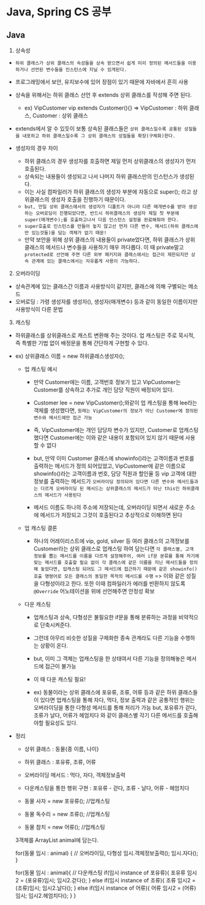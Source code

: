 # Java, Spring CS 공부
## Java
1. 상속성
- `하위 클래스가 상위 클래스의 속성들을 상속 받으면서 쉽게 미리 정의된 메서드들을 이용하거나 선언된 변수들을 인스턴스에 지닐 수 있게된다.`
- 프로그래밍에서 보안, 유지보수에 있어 장점이 있기 때문에 자바에서 흔히 사용
- 상속을 위해서는 하위 클래스 선언 후 extends 상위 클래스를 작성해 주면 된다.
    - ex) VipCustomer vip extends Customer(){} => VipCustomer : 하위 클래스, Customer : 상위 클래스
- extends에서 알 수 있듯이 보통 상속된 클래스들은 `상위 클래스일수록 공통된 성질들을 내포하고 하위 클래스일수록 그 상위 클래스의 성질들을 확장(구체화)한다.`

- 생성자의 경우 차이
    - 하위 클래스의 경우 생성자를 호출하면 제일 먼저 상위클래스의 생성자가 먼저 호출된다.
    - 상속되는 내용들이 생성되고 나서 나머지 하위 클래스만의 인스턴스가 생성된다.
    - 이는 사실 컴파일러가 하위 클래스의 생성자 부분에 자동으로 super(); 라고 상위클래스의 생성자 호출을 진행하기 때문이다.
    - `but, 만일 상위 클래스에서의 생성자가 디폴트가 아니라 다른 매개변수를 받아 생성하는 오버로딩이 진행되었다면, 반드시 하위클래스의 생성자 제일 첫 부분에 super(매개변수);를 호출하고나서 다음 인스턴스 설정을 완료해줘야 한다.`
    - `super호출로 인스턴스를 만들어 놓지 않고선 먼저 다른 변수, 메서드(하위 클래스에만 있는것들)을 담는 객체가 없기 때문!`
    - 만약 보안을 위해 상위 클래스의 내용들이 private었다면, 하위 클래스가 상위 클래스의 메서드나 변수들을 사용하기 매우 까다롭다. 이 때 private말고 `protected로 선언해 주면 다른 외부 패키지와 클래스에서는 접근이 제한되지만 상속 관계에 있는 클래스에서는 자유롭게 사용이 가능하다.`

2. 오버라이딩
- 상속관계에 있는 클래스간 이름과 사용방식이 같지만, 클래스에 의해 구별되는 메소드
- 오버로딩 : 가령 생성자를 생성자(), 생성자(매개변수) 등과 같이 동일한 이름이지만 사용방식이 다른 문법

3. 캐스팅
- 하위클래스를 상위클래스로 캐스트 변환해 주는 것이다. 업 캐스팅은 주로 묵시적, 즉 특별한 기법 없이 배정문을 통해 간단하게 구현할 수 있다.
- ex) 상위클래스 이름 = new 하위클래스생성자();

    - 업 캐스팅 예시
        - 만약 Customer에는 이름, 고객번호 정보가 있고 VipCustomer는 Customer를 상속하고 추가로 개인 담당 직원이 배정되어 있다.
        - Customer lee = new VipCustomer();와같이 업 캐스팅을 통해 lee라는 객체를 생성했다면, `원래는 VipCustomer의 정보가 아닌 Customer에 정의된 변수와 메서드에만 접근 가능`
        - 즉, VipCustomer에는 개인 담당자 변수가 있지만, Customer로 업캐스팅 했다면 Customer에는 이와 같은 내용이 포함되어 있지 않기 때문에 사용할 수 없다

        - but, 만약 이미 Customer 클래스에 showinfo()라는 고객이름과 번호를 출력하는 메서드가 정의 되어있었고, VipCustomer에 같은 이름으로 showinfo()라는 고객이름과 번호, 담당 직원과 할인율 등 vip 고객에 대한 정보를 출력하는 메서드가 `오버라이딩 정의되어 있다면 다른 변수와 메서드들과는 다르게 오버라이딩 된 메서드는 상위클래스의 메서드가 아닌 this인 하위클래스의 메서드가 사용된다`
        - 메서드 이름도 하나의 주소에 저장되는데, 오버라이딩 되면서 새로운 주소에 메서드가 저장되고 그것이 호출된다고 추상적으로 이해하면 된다
    - 업 캐스팅 결론
        - 하나의 어레이리스트에 vip, gold, silver 등 여러 클래스의 고객정보를 Customer라는 상위 클래스로 업캐스팅 하여 담는다면 `각 클래스별, 고객 정보를 뽑는 메서드를 이름을 다르게 설정해주어, 여러 if문 분류를 통해 자기에 맞는 메서드를 호출할 필요 없이 각 클래스에 같은 이름을 지닌 메서드들을 정의해 놓았다면, 업캐스팅 되어도 그 메서드에 접근하기 때문에 같은 showinfo() 호출 명령어로 모든 클래스의 동일한 목적의 메서드를 수행` => 이와 같은 성질을 다형성이라고 한다. 또한 이때 컴파일러가 에러를 반환하지 않도록 `@Override` 어노테이션을 위에 선언해주면 안정성 확보

    - 다운 캐스팅
        - 업캐스팅과 상속, 다형성은 불필요한 if문을 통해 분류하는 과정을 비약적으로 단축시켜준다.
        - 그런데 아무리 비슷한 성질을 구체화한 종속 관계라도 다른 기능을 수행하는 상황이 온다.
        - but, 이미 그 객체는 업캐스팅을 한 상태여서 다른 기능을 정의해놓은 메서드에 접근이 불가능
        - 이 때 다운 캐스팅 필요!

        - ex) 동물이라는 상위 클래스에 포유류, 조류, 어류 등과 같은 하위 클래스들이 있다면 업캐스팅을 통해 자다, 먹다, 정보 출력과 같은 공통적인 행위는 오버라이딩을 통한 다형성 메서드를 통해 처리가 가능 but, 포유류가 걷다, 조류가 날다, 어류가 헤엄치다 와 같이 클래스별 각기 다른 메서드를 호출해야할 필요성도 있다.
    
- 정리
    - 상위 클래스 : 동물{종 이름, 나이}
    - 하위 클래스 : 포유류, 조류, 어류
    - 오버라이딩 메서드 : 먹다, 자다, 객체정보출력
    - 다운캐스팅을 통한 행위 구현 : 포유류 - 걷다, 조류 - 날다, 어류 - 헤엄치다

    - 동물 사자 = new 포유류(); //업캐스팅
    - 동물 독수리 = new 조류(); //업캐스팅
    - 동물 참치 = new 어류(); //업캐스팅

    3객체를 ArrayList animal에 담는다.

    for(동물 임시 : animal) { // 오버라이딩, 다형성
        임시.객체정보출력();
        임시.자다();
    } 
    
    for(동물 임시 : animal){ // 다운캐스팅
        if(임시 instance of 포유류){
            포유류 임시2 = (포유류)임시;
            임시2.걷다();
        }
        else if(임시 instance of 조류){
            조류 임시2 = (조류)임시;
            임시2.날다();
        }
        else if(임시 instance of 어류){
            어류 임시2 = (어류)임시;
            임시2.헤엄치다();
        }
    }

